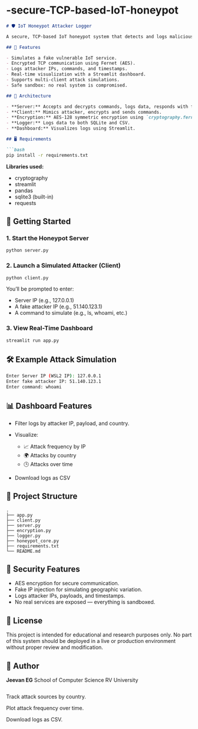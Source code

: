 # -secure-TCP-based-IoT-honeypot
````markdown
# 🛡️ IoT Honeypot Attacker Logger

A secure, TCP-based IoT honeypot system that detects and logs malicious payloads sent to a simulated IoT device. It features AES-based encryption, attacker IP spoofing, and a live dashboard to analyze attack behavior.

## 📌 Features

- Simulates a fake vulnerable IoT service.
- Encrypted TCP communication using Fernet (AES).
- Logs attacker IPs, commands, and timestamps.
- Real-time visualization with a Streamlit dashboard.
- Supports multi-client attack simulations.
- Safe sandbox: no real system is compromised.

## 🧠 Architecture

- **Server:** Accepts and decrypts commands, logs data, responds with fake system banners.
- **Client:** Mimics attacker, encrypts and sends commands.
- **Encryption:** AES-128 symmetric encryption using `cryptography.fernet`.
- **Logger:** Logs data to both SQLite and CSV.
- **Dashboard:** Visualizes logs using Streamlit.

## 🖥️ Requirements

```bash
pip install -r requirements.txt
````

**Libraries used:**

* cryptography
* streamlit
* pandas
* sqlite3 (built-in)
* requests

## 🚀 Getting Started

### 1. Start the Honeypot Server

```bash
python server.py
```

### 2. Launch a Simulated Attacker (Client)

```bash
python client.py
```

You’ll be prompted to enter:

* Server IP (e.g., 127.0.0.1)
* A fake attacker IP (e.g., 51.140.123.1)
* A command to simulate (e.g., ls, whoami, etc.)

### 3. View Real-Time Dashboard

```bash
streamlit run app.py
```

## 🛠️ Example Attack Simulation

```bash
Enter Server IP (WSL2 IP): 127.0.0.1
Enter fake attacker IP: 51.140.123.1
Enter command: whoami
```

## 📊 Dashboard Features

* Filter logs by attacker IP, payload, and country.
* Visualize:

  * 📈 Attack frequency by IP
  * 🌍 Attacks by country
  * 🕒 Attacks over time
* Download logs as CSV

## 📁 Project Structure

```
.
├── app.py
├── client.py
├── server.py
├── encryption.py
├── logger.py
├── honeypot_core.py
├── requirements.txt
└── README.md
```

## 🔐 Security Features

* AES encryption for secure communication.
* Fake IP injection for simulating geographic variation.
* Logs attacker IPs, payloads, and timestamps.
* No real services are exposed — everything is sandboxed.

## 📝 License

This project is intended for educational and research purposes only. No part of this system should be deployed in a live or production environment without proper review and modification.

## 🙋 Author

**Jeevan EG**
School of Computer Science
RV University

```
```

Track attack sources by country.

Plot attack frequency over time.

Download logs as CSV.
